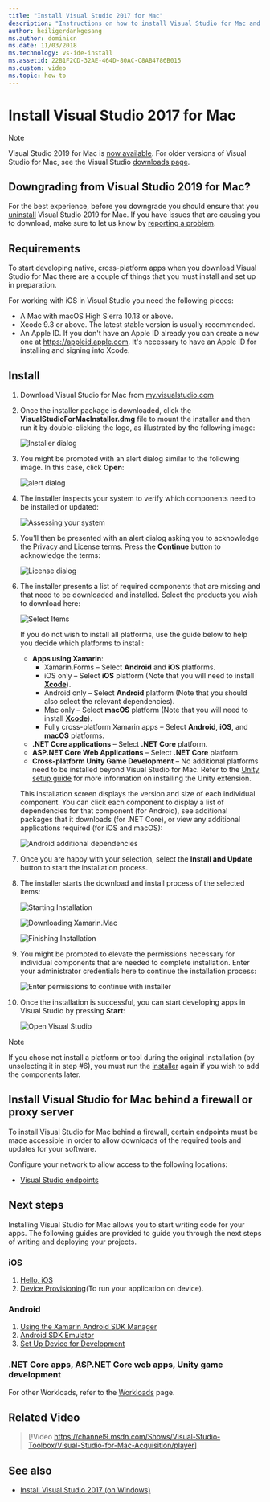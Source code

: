 ```yaml
---
title: "Install Visual Studio 2017 for Mac"
description: "Instructions on how to install Visual Studio for Mac and additional components required for cross-platform development."
author: heiligerdankgesang
ms.author: dominicn
ms.date: 11/03/2018
ms.technology: vs-ide-install
ms.assetid: 22B1F2CD-32AE-464D-80AC-C8AB4786B015
ms.custom: video
ms.topic: how-to
---
```


# Install Visual Studio 2017 for Mac

> [!NOTE]
> Visual Studio 2019 for Mac is [now available](installation.md?view=vsmac-2019). For older versions of Visual Studio for Mac, see the Visual Studio [downloads page](https://my.visualstudio.com/Downloads?q=Visual%20Studio%202017%20for%20Mac).

## Downgrading from Visual Studio 2019 for Mac?

For the best experience, before you downgrade you should ensure that you [uninstall](uninstall.md) Visual Studio 2019 for Mac. If you have issues that are causing you to download, make sure to let us know by [reporting a problem](report-a-problem.md).
 
## Requirements

To start developing native, cross-platform apps when you download Visual Studio for Mac there are a couple of things that you must install and set up in preparation.

For working with iOS in Visual Studio you need the following pieces:

- A Mac with macOS High Sierra 10.13 or above.
- Xcode 9.3 or above. The latest stable version is usually recommended.
- An Apple ID. If you don't have an Apple ID already you can create a new one at https://appleid.apple.com. It's necessary to have an Apple ID for installing and signing into Xcode.

## Install

1. Download Visual Studio for Mac from [my.visualstudio.com](https://my.visualstudio.com/Downloads?q=Visual%20Studio%202017%20for%20Mac)

2. Once the installer package is downloaded, click the **VisualStudioForMacInstaller.dmg** file to mount the installer and then run it by double-clicking the logo, as illustrated by the following image:

   ![Installer dialog](media/installer-image1.png)

3. You might be prompted with an alert dialog similar to the following image. In this case, click **Open**:

   ![alert dialog](media/installer-image2.png)

4. The installer inspects your system to verify which components need to be installed or updated:

   ![Assessing your system](media/installer-image3.png)

5. You'll then be presented with an alert dialog asking you to acknowledge the Privacy and License terms. Press the **Continue** button to acknowledge the terms:

   ![License dialog](media/installer-image4.png)

6. The installer presents a list of required components that are missing and that need to be downloaded and installed. Select the products you wish to download here:

   ![Select Items](media/installer-image5.png)

   If you do not wish to install all platforms, use the guide below to help you decide which platforms to install:

   * **Apps using Xamarin**:
      - Xamarin.Forms – Select **Android** and **iOS** platforms.
      - iOS only – Select **iOS** platform (Note that you will need to install [**Xcode**](https://developer.apple.com/xcode/)).
      - Android only – Select **Android** platform (Note that you should also select the relevant dependencies).
      - Mac only – Select **macOS** platform (Note that you will need to install [**Xcode**](https://developer.apple.com/xcode/)).
      - Fully cross-platform Xamarin apps – Select **Android**, **iOS**, and **macOS** platforms.
   * **.NET Core applications** – Select **.NET Core** platform.
   * **ASP.NET Core Web Applications** – Select **.NET Core** platform.
   * **Cross-platform Unity Game Development** – No additional platforms need to be installed beyond Visual Studio for Mac. Refer to the [Unity setup guide](/visualstudio/mac/setup-vsmac-tools-unity) for more information on installing the Unity extension.

   This installation screen displays the version and size of each individual component. You can click each component to display a list of dependencies for that component (for Android), see additional packages that it downloads (for .NET Core), or view any additional applications required (for iOS and macOS):

   ![Android additional dependencies](media/installer-image6.png)

7. Once you are happy with your selection, select the **Install and Update** button to start the installation process.

8. The installer starts the download and install process of the selected items:

   ![Starting Installation](media/installer-image7.png)

   ![Downloading Xamarin.Mac](media/installer-image8.png)

   ![Finishing Installation](media/installer-image9.png)

9. You might be prompted to elevate the permissions necessary for individual components that are needed to complete installation. Enter your administrator credentials here to continue the installation process:

   ![Enter permissions to continue with installer](media/installer-image10.png)

10. Once the installation is successful, you can start developing apps in Visual Studio by pressing **Start**:

    ![Open Visual Studio](media/installer-image11.png)

> [!NOTE]
> If you chose not install a platform or tool during the original installation (by unselecting it in step #6), you must run the [installer](https://visualstudio.microsoft.com/vs/) again if you wish to add the components later.

## Install Visual Studio for Mac behind a firewall or proxy server

To install Visual Studio for Mac behind a firewall, certain endpoints must be made accessible in order to allow downloads of the required tools and updates for your software.

Configure your network to allow access to the following locations:

- [Visual Studio endpoints](/visualstudio/install/install-visual-studio-behind-a-firewall-or-proxy-server)

## Next steps

Installing Visual Studio for Mac allows you to start writing code for your apps. The following guides are provided to guide you through the next steps of writing and deploying your projects.

### iOS

1. [Hello, iOS](https://developer.xamarin.com/guides/ios/getting_started/hello,_iOS/)
2. [Device Provisioning](https://developer.xamarin.com/guides/ios/getting_started/installation/device_provisioning)(To run your application on device).

### Android

1. [Using the Xamarin Android SDK Manager](https://developer.xamarin.com/guides/android/getting_started/installation/android-sdk/?ide=xs)
2. [Android SDK Emulator](https://developer.xamarin.com/guides/android/getting_started/installation/android-emulator/)
4. [Set Up Device for Development](https://developer.xamarin.com/guides/android/getting_started/installation/set_up_device_for_development/)

### .NET Core apps, ASP.NET Core web apps, Unity game development

For other Workloads, refer to the [Workloads](/visualstudio/mac/workloads) page.

## Related Video

> [!Video https://channel9.msdn.com/Shows/Visual-Studio-Toolbox/Visual-Studio-for-Mac-Acquisition/player]

## See also

- [Install Visual Studio 2017 (on Windows)](/visualstudio/install/install-visual-studio)
